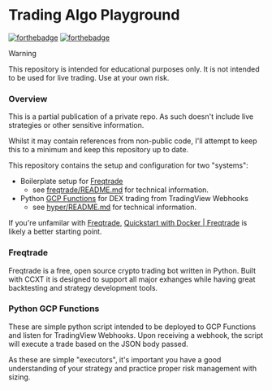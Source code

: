 # Trading Algo Playground

[![forthebadge](https://forthebadge.com/images/featured/featured-made-with-crayons.svg)](https://forthebadge.com)
[![forthebadge](https://forthebadge.com/images/badges/works-on-my-machine.svg)](https://forthebadge.com)

> [!WARNING]
>
> This repository is intended for educational purposes only. It is not intended to be used for live trading. Use at your own risk.

### Overview

This is a partial publication of a private repo. As such doesn't include live strategies or other sensitive information. 

Whilst it may contain references from non-public code, I'll attempt to keep this to a minimum and keep this repository up to date.

This repository contains the setup and configuration for two "systems":
- Boilerplate setup for [Freqtrade]
  - see [freqtrade/README.md] for technical information.
- Python [GCP Functions] for DEX trading from TradingView Webhooks
  - see [hyper/README.md] for technical information.

If you're unfamilar with [Freqtrade], [Quickstart with Docker | Freqtrade] is likely a better starting point.

### Freqtrade  

Freqtrade is a free, open source crypto trading bot written in Python. Built with CCXT it is designed to support all major exhanges while having great backtesting and strategy development tools. 


### Python GCP Functions

These are simple python script intended to be deployed to GCP Functions and listen for TradingView Webhooks. Upon receiving a webhook, the script will execute a trade based on the JSON body passed. 

As these are simple "executors", it's important you have a good understanding of your strategy and practice proper risk management with sizing.

[Freqtrade]: https://github.com/freqtrade/freqtrade
[GCP Functions]: https://cloud.google.com/functions
[TradingView Webhooks]: https://www.tradingview.com/support/solutions/43000529348-about-webhooks/
[Quickstart with Docker | Freqtrade]: https://www.freqtrade.io/en/stable/docker_quickstart/
[hyper/README.md]: [hyper/README.md]
[freqtrade/README.md]: [freqtrade/README.md]
[CCXT]: https://github.com/ccxt/ccxt